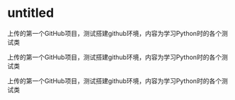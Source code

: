 # untitled
上传的第一个GitHub项目，测试搭建github环境，内容为学习Python时的各个测试类

上传的第一个GitHub项目，测试搭建github环境，内容为学习Python时的各个测试类

上传的第一个GitHub项目，测试搭建github环境，内容为学习Python时的各个测试类
